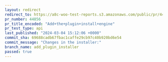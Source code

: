 ```yaml
---
layout: redirect
redirect_to: https://a8c-woo-test-reports.s3.amazonaws.com/public/pr/44856/api/index.html
pr_number: 44856
pr_title_encoded: "Add+the+plugin+install+engine"
pr_test_type: api
last_published: "2024-03-04 15:12:06 +0000"
commit_sha: 69688cadb67fbac1caffe29cb97c40b920bd6e54
commit_message: "Changes in the installer:"
branch_name: add_plugin_installer
passed: true
---
```

